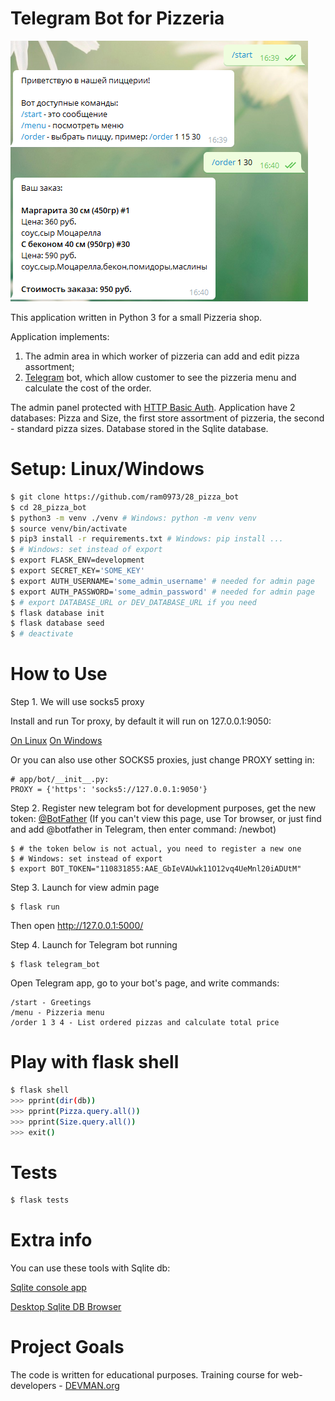 # Telegram Bot for Pizzeria

<img src="https://github.com/ram0973/28_pizza_bot/blob/master/screenshot.png"
width="476" height="417">

This application written in Python 3 for a small Pizzeria shop.

Application implements:
1) The admin area in which worker of pizzeria can add and edit
 pizza assortment;
2) [Telegram](https://telegram.org/) bot, which allow customer to see
the pizzeria menu and calculate the cost of the order.

The admin panel protected with
[HTTP Basic Auth](https://en.wikipedia.org/wiki/Basic_access_authentication).
Application have 2 databases: Pizza and Size, the first store assortment
of pizzeria, the second - standard pizza sizes. Database stored
in the Sqlite database.

# Setup: Linux/Windows
```bash
$ git clone https://github.com/ram0973/28_pizza_bot
$ cd 28_pizza_bot
$ python3 -m venv ./venv # Windows: python -m venv venv
$ source venv/bin/activate
$ pip3 install -r requirements.txt # Windows: pip install ...
$ # Windows: set instead of export
$ export FLASK_ENV=development
$ export SECRET_KEY='SOME_KEY'
$ export AUTH_USERNAME='some_admin_username' # needed for admin page
$ export AUTH_PASSWORD='some_admin_password' # needed for admin page
$ # export DATABASE_URL or DEV_DATABASE_URL if you need
$ flask database init
$ flask database seed
$ # deactivate
```

# How to Use

Step 1. We will use socks5 proxy

Install and run Tor proxy, by default it will run on 127.0.0.1:9050:

[On Linux](https://www.torproject.org/docs/debian)
[On Windows](https://www.torproject.org/docs/faq#NTService)

Or you can also use other SOCKS5 proxies, just change PROXY setting
in:
```
# app/bot/__init__.py:
PROXY = {'https': 'socks5://127.0.0.1:9050'}
```

Step 2. Register new telegram bot for development purposes, get the new
token: [@BotFather](https://telegram.me/botfather)
(If you can't view this page, use Tor browser, or just find and add
@botfather in Telegram, then enter command: /newbot)

```
$ # the token below is not actual, you need to register a new one
$ # Windows: set instead of export
$ export BOT_TOKEN="110831855:AAE_GbIeVAUwk11O12vq4UeMnl20iADUtM"
```

Step 3. Launch for view admin page
```
$ flask run
```
Then open http://127.0.0.1:5000/

Step 4. Launch for Telegram bot running
```
$ flask telegram_bot
```
Open Telegram app, go to your bot's page, and write commands:
```
/start - Greetings
/menu - Pizzeria menu
/order 1 3 4 - List ordered pizzas and calculate total price
```

# Play with flask shell

```bash
$ flask shell
>>> pprint(dir(db))
>>> pprint(Pizza.query.all())
>>> pprint(Size.query.all())
>>> exit()
```

# Tests
```bash
$ flask tests
```

# Extra info
You can use these tools with Sqlite db:

[Sqlite console app](https://www.sqlite.org/download.html)

[Desktop Sqlite DB Browser](http://sqlitebrowser.org/)

# Project Goals

The code is written for educational purposes.
Training course for web-developers - [DEVMAN.org](https://devman.org)

